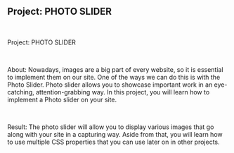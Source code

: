 

<h2>Project: PHOTO SLIDER</h2>
<br>
<p>Project: PHOTO SLIDER</p>
<br>
<p>About: Nowadays, images are a big part of every website, so it is essential to 
implement them on our site. One of the ways we can do this is with the Photo Slider. 
Photo slider allows you to showcase important work in an eye-catching, attention-grabbing way. In this project, 
you will learn how to implement a Photo slider on your site. </p>
<br>
<p>Result: The photo slider will allow you to display various images that go along with your site in a capturing way. 
Aside from that, you will learn how to use multiple CSS properties that you can use later on in other projects. </p>
